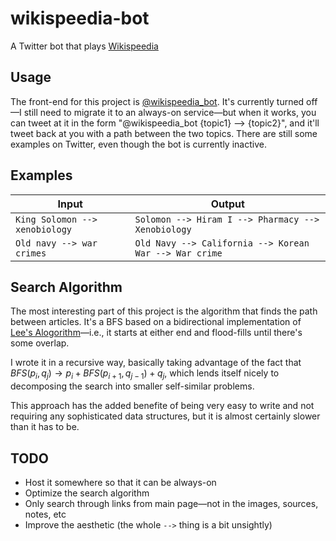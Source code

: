 # wikispeedia-bot
A Twitter bot that plays [Wikispeedia](https://dlab.epfl.ch/wikispeedia/play/) 

## Usage
The front-end for this project is [@wikispeedia_bot](https://twitter.com/wikispeedia_bot/with_replies). It's currently turned off—I still need
to migrate it to an always-on service—but when it works, you can tweet at it in the form "@wikispeedia_bot {topic1} --> {topic2}", and it'll tweet back at you with
a path between the two topics. There are still some examples on Twitter, even though the bot is currently inactive.

## Examples
| Input  | Output |
|--------|--------|
| `King Solomon --> xenobiology` | `Solomon --> Hiram I --> Pharmacy --> Xenobiology` |
|`Old navy --> war crimes`| `Old Navy --> California --> Korean War --> War crime` |

## Search Algorithm
The most interesting part of this project is the algorithm that finds the path between articles. It's a  BFS based on a bidirectional implementation of
[Lee's Alogorithm](https://en.wikipedia.org/wiki/Lee_algorithm)—i.e., it starts at either end and flood-fills until there's some overlap.

I wrote it in a recursive way, basically taking advantage of the fact that
$BFS(p_i, q_j) \rightarrow p_i + BFS(p_{i + 1}, q_{j - 1}) + q_j$, which lends itself nicely to decomposing the search into smaller self-similar problems.

This approach has the added benefite of being very easy to write and not requiring any sophisticated data structures, but it is almost certainly slower
than it has to be. 

## TODO
- Host it somewhere so that it can be always-on
- Optimize the search algorithm
- Only search through links from main page—not in the images, sources, notes, etc
- Improve the aesthetic (the whole `-->` thing is a bit unsightly)


